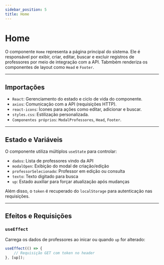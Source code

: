 ```yaml
---
sidebar_position: 5
title: Home
---
```


# Home

O componente `Home` representa a página principal do sistema. Ele é responsável por exibir, criar, editar, buscar e excluir registros de professores por meio de integração com a API. Tabmbém renderiza os componentes de layout como `Head` e `Footer`.

---

## Importações

- `React`: Gerenciamento do estado e ciclo de vida do componente.
- `axios`: Comunicação com a API (requisições HTTP).
- `react-icons`: Ícones para ações como editar, adicionar e buscar.
- `styles.css`: Estilização personalizada.
- `Componentes próprios`: `ModalProfessores`, `Head`, `Footer`.

---

## Estado e Variáveis

O componente utiliza múltiplos `useState` para controlar:

- `dados`: Lista de professores vindo da API
- `modalOpen`: Exibição do modal de criação/edição
- `professorSelecionado`: Professor em edição ou consulta
- `texto`: Texto digitado para busca
- `up`: Estado auxiliar para forçar atualização após mudanças

Além disso, o `token` é recuperado do `localStorage` para autenticação nas requisições.

---

## Efeitos e Requisições

### `useEffect`

Carrega os dados de professores ao inicar ou quando `up` for alterado:

```js
useEffect(() => {
    // Requisição GET com token no header
}, [up]);
```

